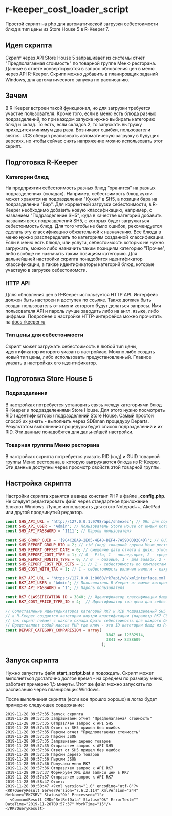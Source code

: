 # r-keeper_cost_loader_script
Простой скрипт на php для автоматической загрузки себестоимости блюд в тип цены из Store House 5 в R-Keeper 7.

## Идея скрипта
Скрипт через API Store House 5 запрашивает из системы отчет "Предполагаемая стоимость" по товарной группе Меню ресторана. 
Данные в отчете конвертируются в запрос обновления цен в меню через API R-Keeper. Скрипт можно добавить в планировщик заданий Windows,
для автоматического запуска по расписанию. 

## Зачем
В R-Keeper встроен такой функционал, но для загрузки требуется участие пользователя. Кроме того, если в меню есть блюда разных подразделений, 
то при каждом запуске нужно выбирать категорию блюд и склад. То есть, если складов 2, то запускать выгрузку приходится минимум два раза.
Возникают ошибки, пользователи злятся. UCS обещал реализовать автоматичесую загрузку в будущих версиях, но чтобы сейчас снять напряжение
можно использовать этот скрипт.

## Подготовка R-Keeper
### Категории блюд
На предприятии себестоимость разных блюд "хранится" на разных подразделениях (складах). Например, себестоимость блюд кухни может хранятся на 
подразделении "Кухня" в SH5, а позиции бара на подразделении "Бар". Для корректной загрузки себестоимости, в R-Keeper необходимо добавить
новую классификацию, например, с названием "Подразделение SH5", куда в качестве категорий добавить названия всех подразделений SH5, 
с которых будет загружаться себестоимость блюд. Для того чтобы не было ошибок, рекомендуется сделать эту классификацию обязательной к назначению.
Все блюда в меню нужно разспеределить по категориям созданной классификации. Если в меню есть блюда, или услуги, себестоимость которых не нужно
загружать, можно либо назначить таким позициям категорию "Прочее", либо вообще не назначать таким позициям категорию.
Для дальнейшней настройки скрипта понадобится идентификатор классификации, а также идентификаторы категорий блюд, которые участвую в загрузке 
себестоиомсти. 

### HTTP API
Длля обновления цен в R-Keeper используется HTTP API. Интерфейс должен быть настроен и доступен по ссылке. Также должен быть создан пользователь
от имени которого будут делаться запросы. Имя пользователя API и пароль лучше заводить либо на англ. языке, либо цифрами.
Подробнее о настройке HTTP-интерфейса можно прочитать на [docs.rkeeper.ru](https://docs.rkeeper.ru/rk7/latest/ru/api/xml-api-opisanie-i-primery/xml-interfejs-r_keeper-7)

### Тип цены для себестоимости
Скрипт может загружать себестоимость в любой тип цены, идентификатор которого указан в настройках. Можно либо создать новый тип цены, либо использовать 
предустановленный. Главное указать в настройках его идентификатор.

## Подготовка Store House 5
### Подразделения
В настройках потребуется установить связь между категориями блюд R-Keeper и подразделениями Store House. Для этого нужно посмотреть 
RID (идентификаторы) подразделений Store House. Самый простой способ их узнать - выполнить через SDBman процедуру Departs. Результатом выполнения
процедуры будет список подразделений и их RID. Эти данные понадобятся для дальнейшей настройки.

### Товарная групппа Меню ресторана
В настройках скрипта потребуется указать RID (код) и GUID товарной группы Меню ресторана, в которую выгружаются блюда из R-Keeper. Эти данные
доступны через просмотр свойств этой товарной группы.
 
 ## Настройка скрипта
 Настройки скрипта хранятся в ввиде констант PHP в файле **_config.php**. Не следует редактировать файл через стандартное приложение Блокнот Windows.
 Лучше использовать для этого Notepad++, AkelPad или другой продвинутый редактор.

```php
const SH5_API_URL = 'http://127.0.0.1:9798/api/sh5exec'; // URL для подключения к API Store House. 
const SH5_API_USER = 'Admin'; // Пользователь Store House от имени которого строится отчет "Предполагаемая стоимость" 
const SH5_API_PASSWORD = '1111'; // Пароль пользователя 

const SH5_GROUP_GUID = '{9C4C2BA9-2E05-4E48-BEF4-7A59D0DD2C4D}'; // GUID товарной группы Меню ресторана
const SH5_REPORT_GROUP_RID = 2; // rid (код) товарной группы Меню ресторана
const SH5_REPORT_OFFSET_DATE = 0; // смещение даты отчета в днях, относительно текущей (+1, -1, 0 и т.д.) дата на которую будет построен отчет
const SH5_REPORT_COST_TYPE = 1; // 0 - Fifo, 1 - послед.прих, 2 - средневзв. - тип расчет себестоимости
const SH5_REPORT_MUNITS_TYPE = 0; // 0  - базовые, 1 - для заявок, 2 - для отчетов - тип единиц измерения блюд в Store House, для которых будет расчитана себестоимость
const SH5_REPORT_COST_PER_SETS = 1; // 1 - себестоимость по комплектам - использовать или нет расчет себестоимости по комплектам (параметр отчета Предполагаемая стоимость)
const SH5_COST_WITH_TAX = 1; // 1 - себестоимость включая налоги - какую колонку брать из отчета Предполагаемая стоимость - без налогов или включая налоги

const RK7_API_URL = 'https://127.0.0.1:8060/rk7api/v0/xmlinterface.xml'; // URL для подключения к API R-Keeper
const RK7_API_USER = 'Admin'; // Пользователь R-Keeper от имени которого будет выполняься запрос к API 
const RK7_API_PASSWORD = '1'; // Пароль пользователя

const RK7_CLASSIFICATION_ID = 3840; // Идентификатор классификации блюд для сопоставления подразделений - см. раздел "Подготовка R-Keeper"
const RK7_COST_PRICE_TYPE_ID = 4;  // Идентификатор тип цены для себестоимости - см. раздел "Подготовка R-Keeper"

// Сопоставление идентификаторов категорий RK7 и RID подразделений SH5
// в R-Keeper создаются категории внутри классификации (параметр RK7_CLASSIFICATION_ID), каждая категория сопоставляется со своим складом в SH5
// так скрипт поймет с какого склада брать себестоимость для каждого блюда
// Представляет собой массив PHP где ключ - это ID категории блюд из R-Keeper, а значение - RID подразделения Store House
const DEPART_CATEGORY_COMPARISION = array(
                                            3842 => 12582914, 
                                            3841 => 8388609
                                          );

```

## Запуск скрипта
Нужно запустить файл **start_script.bat** и подождать. Скрипт может выполняться достаточно долгое время - на среднем по размеру меню, работает
примерно 1,5 минуты. Этот же файл можно запускать по расписанию через планировщик Windows.

После выполнения скрипта (если все прошло хорошо) в логах будет примерно следующее содержание:

```
2019-11-28 09:57:35 Запуск скрипта
2019-11-28 09:57:35 Запрашиваем отчет "Предполагаемая стоимость"
2019-11-28 09:57:35 Отправляем запрос к API SH5
2019-11-28 09:57:35 Ответ от SH5 пришел без ошибок
2019-11-28 09:57:35 Парсим отчет "Предполагаемая стоимость"
2019-11-28 09:57:35 Парсим JSON
2019-11-28 09:57:35 Запрашиваем дерево товаров
2019-11-28 09:57:35 Отправляем запрос к API SH5
2019-11-28 09:57:36 Ответ от SH5 пришел без ошибок
2019-11-28 09:57:36 Парсим дерево товаров
2019-11-28 09:57:36 Парсим JSON
2019-11-28 09:57:36 Получаем меню RK7
2019-11-28 09:57:36 Отправляем запрос к API RK7
2019-11-28 09:57:37 Формируем XML для записи цен в RK7
2019-11-28 09:57:37 Отправляем запрос к API RK7
2019-11-28 09:58:47 Ответ:
2019-11-28 09:58:47 <?xml version="1.0" encoding="utf-8"?>
<RK7QueryResult ServerVersion="7.6.2.114" XmlVersion="244" NetName="RK7SRV" Status="Ok" Processed="1">
  <CommandResult CMD="SetRefData" Status="Ok" ErrorText="" DateTime="2019-11-28T09:57:37" WorkTime="15"/>
</RK7QueryResult>
```
 
